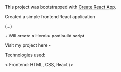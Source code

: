 This project was bootstrapped with [Create React App](https://github.com/facebook/create-react-app).

Created a simple frontend React application 

(...)

•	Will create a Heroku post build script



Visit my project here - 


Technologies used:

< Frontend: HTML, CSS, React />
